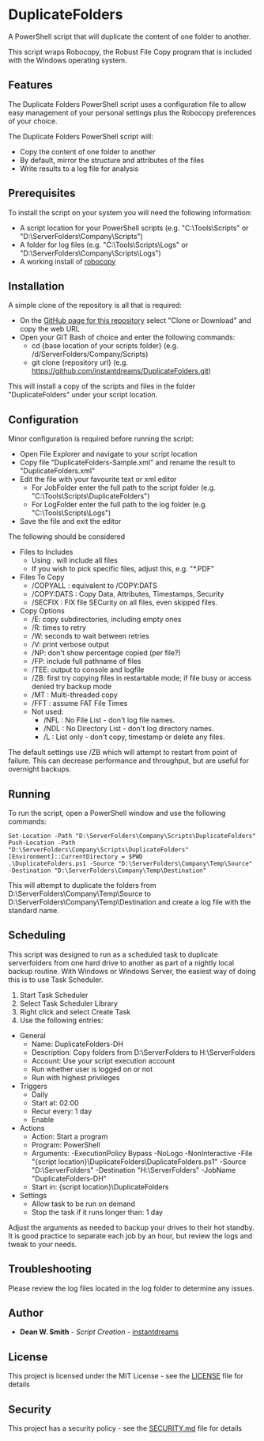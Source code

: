 # DuplicateFolders

A PowerShell script that will duplicate the content of one folder to another.

This script wraps Robocopy, the Robust File Copy program that is included with the Windows operating system.


## Features

The Duplicate Folders PowerShell script uses a configuration file to allow easy management of your personal settings plus the Robocopy preferences of your choice.

The Duplicate Folders PowerShell script will:

* Copy the content of one folder to another
* By default, mirror the structure and attributes of the files
* Write results to a log file for analysis


## Prerequisites

To install the script on your system you will need the following information:

* A script location for your PowerShell scripts (e.g. "C:\Tools\Scripts" or "D:\ServerFolders\Company\Scripts")
* A folder for log files  (e.g. "C:\Tools\Scripts\Logs" or "D:\ServerFolders\Company\Scripts\Logs")
* A working install of [robocopy](https://docs.microsoft.com/en-us/windows-server/administration/windows-commands/robocopy)


## Installation

A simple clone of the repository is all that is required:

* On the [GitHub page for this repository](https://github.com/instantdreams/DuplicateFolders) select "Clone or Download" and copy the web URL
* Open your GIT Bash of choice and enter the following commands:
	* cd {base location of your scripts folder} (e.g. /d/ServerFolders/Company/Scripts)
	* git clone {repository url} (e.g. https://github.com/instantdreams/DuplicateFolders.git)

This will install a copy of the scripts and files in the folder "DuplicateFolders" under your script location.


## Configuration

Minor configuration is required before running the script:

* Open File Explorer and navigate to your script location
* Copy file "DuplicateFolders-Sample.xml" and rename the result to "DuplicateFolders.xml"
* Edit the file with your favourite text or xml editor
	* For JobFolder enter the full path to the script folder (e.g. "C:\Tools\Scripts\DuplicateFolders")
	* For LogFolder enter the full path to the log folder (e.g. "C:\Tools\Scripts\Logs")
* Save the file and exit the editor

The following should be considered
* Files to Includes
  * Using *.* will include all files
  * If you wish to pick specific files, adjust this, e.g. "*.PDF"
* Files To Copy
  * /COPYALL : equivalent to /COPY:DATS
  * /COPY:DATS : Copy Data, Attributes, Timestamps, Security
  * /SECFIX : FIX file SECurity on all files, even skipped files.
* Copy Options
  * /E: copy subdirectories, including empty ones
  * /R: times to retry
  * /W: seconds to wait between retries
  * /V: print verbose output
  * /NP: don't show percentage copied (per file?)
  * /FP: include full pathname of files
  * /TEE: output to console and logfile
  * /ZB: first try copying files in restartable mode; if file busy or access denied try backup mode
  * /MT  : Multi-threaded copy
  * /FFT : assume FAT File Times
  * Not used:
    * /NFL : No File List - don't log file names.
    * /NDL : No Directory List - don't log directory names.
    * /L   : List only - don't copy, timestamp or delete any files.

The default settings use /ZB which will attempt to restart from point of failure. This can decrease performance and throughput, but are useful for overnight backups.


## Running

To run the script, open a PowerShell window and use the following commands:
```
Set-Location -Path "D:\ServerFolders\Company\Scripts\DuplicateFolders"
Push-Location -Path "D:\ServerFolders\Company\Scripts\DuplicateFolders"
[Environment]::CurrentDirectory = $PWD
.\DuplicateFolders.ps1 -Source "D:\ServerFolders\Company\Temp\Source" -Destination "D:\ServerFolders\Company\Temp\Destination"
```

This will attempt to duplicate the folders from D:\ServerFolders\Company\Temp\Source to D:\ServerFolders\Company\Temp\Destination and create a log file with the standard name.


## Scheduling

This script was designed to run as a scheduled task to duplicate serverfolders from one hard drive to another as part of a nightly local backup routine. With Windows or Windows Server, the easiest way of doing this is to use Task Scheduler.

1. Start Task Scheduler
2. Select Task Scheduler Library
3. Right click and select Create Task
4. Use the following entries:
* General
  * Name:			DuplicateFolders-DH
  * Description:	Copy folders from D:\ServerFolders to H:\ServerFolders
  * Account:		Use your script execution account
  * Run whether user is logged on or not
  * Run with highest privileges
* Triggers
  * Daily
  * Start at:		02:00
  * Recur every:	1 day
  * Enable
* Actions
  * Action:			Start a program
  * Program:		PowerShell
  * Arguments:		-ExecutionPolicy Bypass -NoLogo -NonInteractive -File "{script location}\DuplicateFolders\DuplicateFolders.ps1" -Source "D:\ServerFolders" -Destination "H:\ServerFolders" -JobName "DuplicateFolders-DH"
  * Start in:	{script location}\DuplicateFolders
* Settings
  * Allow task to be run on demand
  * Stop the task if it runs longer than: 1 day

Adjust the arguments as needed to backup your drives to their hot standby. It is good practice to separate each job by an hour, but review the logs and tweak to your needs.


## Troubleshooting

Please review the log files located in the log folder to determine any issues.


## Author

* **Dean W. Smith** - *Script Creation* - [instantdreams](https://github.com/instantdreams)


## License

This project is licensed under the MIT License - see the [LICENSE](LICENSE) file for details


## Security

This project has a security policy - see the [SECURITY.md](SECURITY.md) file for details